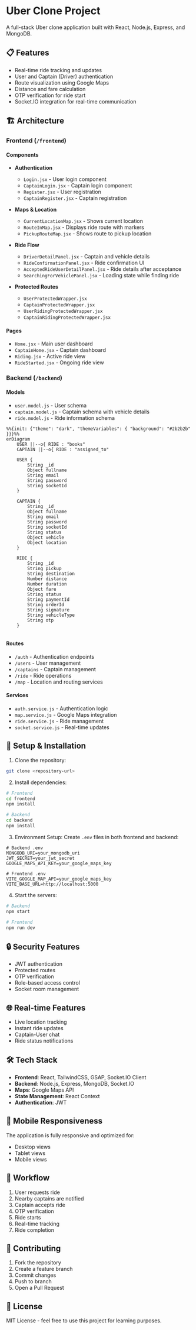 # Uber Clone Project

A full-stack Uber clone application built with React, Node.js, Express, and MongoDB.

## 📋 Features

- Real-time ride tracking and updates
- User and Captain (Driver) authentication
- Route visualization using Google Maps
- Distance and fare calculation
- OTP verification for ride start
- Socket.IO integration for real-time communication

## 🏗 Architecture

### Frontend (`/frontend`)

#### Components
- **Authentication**
  - `Login.jsx` - User login component
  - `CaptainLogin.jsx` - Captain login component
  - `Register.jsx` - User registration
  - `CaptainRegister.jsx` - Captain registration

- **Maps & Location**
  - `CurrentLocationMap.jsx` - Shows current location
  - `RouteInMap.jsx` - Displays ride route with markers
  - `PickupRouteMap.jsx` - Shows route to pickup location

- **Ride Flow**
  - `DriverDetailPanel.jsx` - Captain and vehicle details
  - `RideConfirmationPanel.jsx` - Ride confirmation UI
  - `AcceptedRideUserDetailPanel.jsx` - Ride details after acceptance
  - `SearchingForVehiclePanel.jsx` - Loading state while finding ride

- **Protected Routes**
  - `UserProtectedWrapper.jsx`
  - `CaptainProtectedWrapper.jsx`
  - `UserRidingProtectedWrapper.jsx`
  - `CaptainRidingProtectedWrapper.jsx`

#### Pages
- `Home.jsx` - Main user dashboard
- `CaptainHome.jsx` - Captain dashboard
- `Riding.jsx` - Active ride view
- `RideStarted.jsx` - Ongoing ride view

### Backend (`/backend`)

#### Models
- `user.model.js` - User schema
- `captain.model.js` - Captain schema with vehicle details
- `ride.model.js` - Ride information schema

```mermaid
%%{init: {"theme": "dark", "themeVariables": { "background": "#2b2b2b" }}}%%
erDiagram
    USER ||--o{ RIDE : "books"
    CAPTAIN ||--o{ RIDE : "assigned_to"
    
    USER {
        String _id
        Object fullname
        String email
        String password
        String socketId
    }

    CAPTAIN {
        String _id
        Object fullname
        String email
        String password
        String socketId
        String status
        Object vehicle
        Object location
    }

    RIDE {
        String _id
        String pickup
        String destination
        Number distance
        Number duration
        Object fare
        String status
        String paymentId
        String orderId
        String signature
        String vehicleType
        String otp
    }


```

#### Routes
- `/auth` - Authentication endpoints
- `/users` - User management
- `/captains` - Captain management
- `/ride` - Ride operations
- `/map` - Location and routing services

#### Services
- `auth.service.js` - Authentication logic
- `map.service.js` - Google Maps integration
- `ride.service.js` - Ride management
- `socket.service.js` - Real-time updates

## 🚀 Setup & Installation

1. Clone the repository:
```bash
git clone <repository-url>
```

2. Install dependencies:
```bash
# Frontend
cd frontend
npm install

# Backend
cd backend
npm install
```

3. Environment Setup:
Create `.env` files in both frontend and backend:

```env
# Backend .env
MONGODB_URI=your_mongodb_uri
JWT_SECRET=your_jwt_secret
GOOGLE_MAPS_API_KEY=your_google_maps_key

# Frontend .env
VITE_GOOGLE_MAP_API=your_google_maps_key
VITE_BASE_URL=http://localhost:5000
```

4. Start the servers:
```bash
# Backend
npm start

# Frontend
npm run dev
```

## 🔒 Security Features

- JWT authentication
- Protected routes
- OTP verification
- Role-based access control
- Socket room management

## 🌐 Real-time Features

- Live location tracking
- Instant ride updates
- Captain-User chat
- Ride status notifications

## 🛠 Tech Stack

- **Frontend**: React, TailwindCSS, GSAP, Socket.IO Client
- **Backend**: Node.js, Express, MongoDB, Socket.IO
- **Maps**: Google Maps API
- **State Management**: React Context
- **Authentication**: JWT

## 📱 Mobile Responsiveness

The application is fully responsive and optimized for:
- Desktop views
- Tablet views
- Mobile views

## 🔄 Workflow

1. User requests ride
2. Nearby captains are notified
3. Captain accepts ride
4. OTP verification
5. Ride starts
6. Real-time tracking
7. Ride completion

## 🤝 Contributing

1. Fork the repository
2. Create a feature branch
3. Commit changes
4. Push to branch
5. Open a Pull Request

## 📝 License

MIT License - feel free to use this project for learning purposes.

